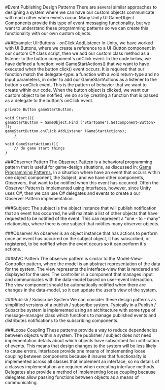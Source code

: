 #Event Publishing Design Patterns
There are several similar approaches to designing a system where we can have our custom objects communicate with each other when events occur. Many Unity UI GameObject Components provide this type of event messaging functionality, but we want to understand these programming patterns so we can create this functionality with our own custom objects.

###Example: UI-Buttons - onClick.AddListener
In Unity, we have worked with UI Buttons, where we create a reference to a UI-Button component in our custom C# class script, then we add our custom class method as a listener to the button component's onClick event.
In the code below, we have defined a function: void GameStartActions() that we want to have executed when the button click() event occurs.  It is required that our function match the delegate-type: a function with  a void return-type and no input parameters, in order to add our GameStartActions as a listener to the button's onClick event.  This is the pattern of behavior that we want to create within our code. When the button object is clicked, we want our custom object to be notified, we do so by creating a function that is passed as a delegate to the button's onClick event.

```
private Button gameStartButton;

void Start(){
gameStartButton = GameObject.Find ("StartGame").GetComponent<Button> ();
gameStartButton.onClick.AddListener (GameStartActions);
	}

void GameStartActions(){
	// do game start things
}
```

###Observer Pattern
The [Observer Pattern](https://en.wikipedia.org/wiki/Observer_pattern) is a behavioral programming pattern that is useful for game-design situations, as discussed in: [Game Programming Patterns.](http://gameprogrammingpatterns.com/observer.html)  In a situation where have an event that occurs within one object component, the Subject, and we have other components, Observers, that want to be notified when this event has occurred.  Often the Observer Pattern is implemented using Interfaces, however, since Unity uses C#, then we can use C# delegates and events to create a our Observer Pattern implementation.

###Subject:
The subject is the object instance that will publish notification that an event has occurred, he will maintain a list of other objects that have requested to be notified of the event.  This can represent a "one - to - many" relationship, where there is one subject that notifies many observer objects.

###Observer
An observer is an object instance that has actions to perform once an event has occurred on the subject object, it has subscribed, or registered, to be notified when the event occurs so it can perform it's actions.  

###MVC Pattern
The observer pattern is similar to the Model-View-Controller pattern, where the model is an abstract representation of the data for the system. The view  represents the interface-view that is rendered and displayed for the user. The controller is a component that manages input and communicates with the data-model based on user-event interaction. The view component should be automatically notified when there are changes in the data-model, so it can update the user's view of the system.  

###Publish / Subscribe System
We can consider these design patterns as simplified versions of a publish / subscribe system.  Typically in a Publish / Subscribe system is implemented using an architecture with some type of message-manager class which functions to manage published events and distributes notifications to the subscribing components.

###Loose Coupling
These patterns provide a way to reduce dependencies between objects within a system.  The publisher / subject does not need implementation details about which objects have subscribed for notification of events.  This means that design changes to the system will be less likely to cause errors. Interfaces provide one means of implementing loose coupling between components because it insures that functionality is implemented across all classes that implement an interface, so no details of a classes implementation are required when executing interface methods. Delegates also provide a method of implementing loose coupling because delegates allow passing functions between objects as a means of communicating. 



